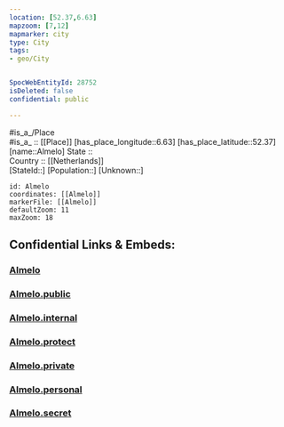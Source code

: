 ```yaml
---
location: [52.37,6.63] 
mapzoom: [7,12] 
mapmarker: city 
type: City
tags:
- geo/City


SpocWebEntityId: 28752
isDeleted: false
confidential: public

---
```

#is_a_/Place  
#is_a_ :: [[Place]] 
[has_place_longitude::6.63] 
[has_place_latitude::52.37] 
[name::Almelo] 
State ::  
Country :: [[Netherlands]]  
[StateId::] 
[Population::] 
[Unknown::] 


```leaflet
id: Almelo
coordinates: [[Almelo]] 
markerFile: [[Almelo]] 
defaultZoom: 11 
maxZoom: 18
```


## Confidential Links & Embeds: 

### [Almelo](/_Standards/Earth/Continent/Europe/Europe~West/Netherlands/Provinces~Netherlands/Overijssel/City/Almelo.md) 

### [Almelo.public](/_public/Earth/Continent/Europe/Europe~West/Netherlands/Provinces~Netherlands/Overijssel/City/Almelo.public.md) 

### [Almelo.internal](/_internal/Earth/Continent/Europe/Europe~West/Netherlands/Provinces~Netherlands/Overijssel/City/Almelo.internal.md) 

### [Almelo.protect](/_protect/Earth/Continent/Europe/Europe~West/Netherlands/Provinces~Netherlands/Overijssel/City/Almelo.protect.md) 

### [Almelo.private](/_private/Earth/Continent/Europe/Europe~West/Netherlands/Provinces~Netherlands/Overijssel/City/Almelo.private.md) 

### [Almelo.personal](/_personal/Earth/Continent/Europe/Europe~West/Netherlands/Provinces~Netherlands/Overijssel/City/Almelo.personal.md) 

### [Almelo.secret](/_secret/Earth/Continent/Europe/Europe~West/Netherlands/Provinces~Netherlands/Overijssel/City/Almelo.secret.md)

